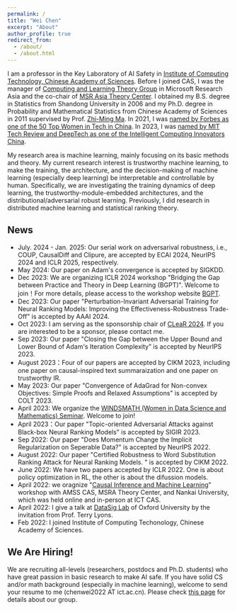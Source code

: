 ```yaml
---
permalink: /
title: "Wei Chen"
excerpt: "About"
author_profile: true
redirect_from: 
  - /about/
  - /about.html
---
```


I am a professor in the Key Laboratory of AI Safety in [Institute of Computing Technology, Chinese Academy of Sciences](http://www.ict.ac.cn/). Before I joined CAS, I was the manager of [Computing and Learning Theory Group](https://www.microsoft.com/en-us/research/group/computing-and-learning-theory-group/) in Microsoft Research Asia and the co-chair of [MSR Asia Theory Center](https://www.microsoft.com/en-us/research/lab/microsoft-research-asia/articles/microsoft-research-asia-establishes-theory-center-to-strengthen-theoretical-foundation-of-ai/). I obtained my B.S. degree in Statistics from Shandong University in 2006 and my Ph.D. degree in Probability and Mathematical Statistics from Chinese Academy of Sciences in 2011 supervised by Prof. [Zhi-Ming Ma](http://homepage.amss.ac.cn/research/homePage/8eb59241e2e74d828fb84eec0efadba5/myHomePage.html). In 2021, I was [named by Forbes as one of the 50 Top Women in Tech in China](https://www.forbeschina.com/business/%E5%95%86%E4%B8%9A/55906). In 2023, I was [named by MIT Tech Review and DeepTech as one of the Intelligent Computing Innovators China](https://www.mittrchina.com/news/detail/13257). 

My research area is machine learning, mainly focusing on its basic methods and theory. My current research interest is trustworthy machine learning, to make the training, the architecture, and the decision-making of machine learning (especially deep learning) be interpretable and controllable by human. Specifically, we are investigating the training dynamics of deep learning, the trustworthy-module-embedded architectures, and the distributional/adversarial robust learning. Previously, I did research in distributed machine learning and statistical ranking theory.  

## News
* July. 2024 - Jan. 2025: Our serial work on adversarival robustness, i.e., COUP, CausalDiff and Clipure, are accepted by ECAI 2024, NeurIPS 2024 and ICLR 2025, respectively.
* May 2024: Our paper on Adam's convergence is accepted by SIGKDD.
* Dec 2023: We are organizing ICLR 2024 workshop "Bridging the Gap between Practice and Theory in Deep Learning (BGPT)". Welcome to join！For more details, please access to the workshop website [BGPT](https://sites.google.com/view/bgpt-iclr24/home).
* Dec 2023: Our paper "Perturbation-Invariant Adversarial Training for Neural Ranking Models: Improving the Effectiveness-Robustness Trade-Off" is accepted by AAAI 2024.
* Oct 2023: I am serving as the sponsorship chair of [CLeaR 2024](https://www.cclear.cc/2024). If you are interested to be a sponsor, please contact me.
* Sep 2023: Our paper "Closing the Gap between the Upper Bound and Lower Bound of Adam's Iteration Complexity" is accepted by NeurIPS 2023.
* August 2023：Four of our papers are accepted by CIKM 2023, including one paper on causal-inspired text summaraization and one paper on trustworthy IR. 
* May 2023: Our paper "Convergence of AdaGrad for Non-convex Objectives: Simple Proofs and Relaxed Assumptions" is accepted by COLT 2023.
* April 2023: We organize the [WINDSMATH (Women in Data Science and Mathematics) Seminar](https://windsmath-seminar.github.io/). Welcome to join!
* April 2023：Our paper "Topic-oriented Adversarial Attacks against Black-box Neural Ranking Models" is accepted by SIGIR 2023.
* Sep 2022: Our paper "Does Momentum Change the Implicit Regularization on Seperable Data?" is accepted by NeurIPS 2022. 
* August 2022: Our paper "Certified Robustness to Word Substitution Ranking Attack for Neural Ranking Models. " is accepted by CIKM 2022.
* June 2022: We have two papers accepted by ICLR 2022. One is about policy optimization in RL, the other is about the difussion models. 
* April 2022: we oragnize "[Causal Inference and Machine Learning](https://www.microsoft.com/en-us/research/event/2022-causal-inference-and-machine-learning-workshop/)" workshop with AMSS CAS, MSRA Theory Center, and Nankai University, which was held online and in-person at ICT CAS.
* April 2022: I give a talk at [DataSig Lab](https://www.datasig.ac.uk/presentations) of Oxford University by the invitation from Prof. Terry Lyons.
* Feb 2022: I joined Institute of Computing Techonology, Chinese Academy of Sciences.

## We Are Hiring!

We are recruiting all-levels (researchers, postdocs and Ph.D. students) who have great passion in basic research to make AI safe. If you have solid CS and/or math background (especially in machine learning), welcome to send your resume to me (chenwei2022 AT ict.ac.cn). Please check [this page](https://weichen-cas.github.io/Group/) for details about our group.

